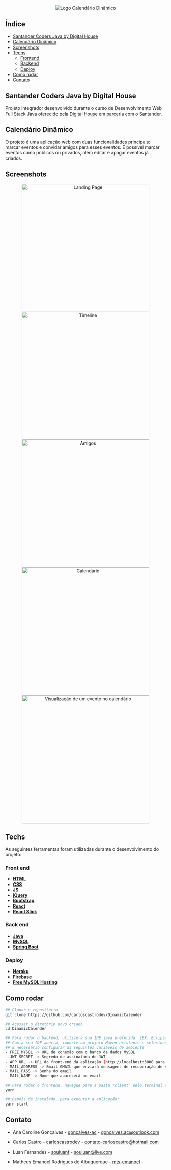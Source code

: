  <p align="center">
  <img height="auto" src="./.gitassets/LOGO.png" alt="Logo Calendário Dinâmico"> 
 </p>

## Índice

- [Santander Coders Java by Digital House](#santander-coders-by-digital-house)
- [Calendário Dinâmico](#calendario-dinamico)
- [Screenshots](#screenshots)
- [Techs](#techs)
  - [Frontend](#front-end)
  - [Backend](#back-end)
  - [Deploy](#deploy)
- [Como rodar](#como-rodar)
- [Contato](#contato)

## Santander Coders Java by Digital House

Projeto integrador desenvolvido durante o curso de Desenvolvimento Web Full Stack Java oferecido pela [Digital House](https://www.digitalhouse.com/br/) em parceria com o Santander.
<br>

## Calendário Dinâmico

O projeto é uma aplicação web com duas funcionalidades principais: marcar eventos e convidar amigos para esses eventos. É possível marcar eventos como públicos ou privados, além editar e apagar eventos já criados.

## Screenshots

<p align="center">
  <img height="400"src="./.gitassets/PAGINA_INICIAL.png" alt="Landing Page"> 
  <img height="400" src="./.gitassets/TELA_PERFIL_TIMELINE.png" alt="Timeline">
  <img height="400" src="./.gitassets/TELA_PERFIL_AMIGOS.png" alt="Amigos">
  <img height="400" src="./.gitassets/CALENDARIO.png" alt="Calendário">
  <img height="400" src="./.gitassets/EVENTO.png" alt="Visualização de um evento no calendário">
<p>

## Techs

As seguintes ferramentas foram utilizadas durante o desenvolvimento do projeto:

### Front end

- **[HTML](https://developer.mozilla.org/pt-BR/docs/Web/HTML)**
- **[CSS](https://developer.mozilla.org/pt-BR/docs/Web/CSS)**
- **[JS](https://developer.mozilla.org/pt-BR/docs/Web/JavaScript)**
- **[jQuery](https://jquery.com/)**
- **[Bootstrap](https://getbootstrap.com/)**
- **[React](https://pt-br.reactjs.org/)**
- **[React Slick](https://react-slick.neostack.com/)**

### Back end

- **[Java](https://www.java.com/pt_BR/)**
- **[MySQL](https://www.mysql.com/)**
- **[Spring Boot](https://spring.io/projects/spring-boot)**

### Deploy

- **[Heroku](https://heroku.com)**
- **[Firebase](https://firebase.google.com)**
- **[Free MySQL Hosting](freemysqlhosting.net)**

## Como rodar

```bash
## Clonar o repositório
git clone https://github.com/carloscastrodev/DinamicCalender

## Acessar o diretório novo criado
cd DinamicCalender

## Para rodar o backend, utilize a sua IDE java preferida. (EX: Eclipse)
## Com a sua IDE aberta, importe um projeto Maven existente e selecione a pasta "api"
## É necessário configurar as seguintes variáveis de ambiente
- FREE_MYSQL -> URL de conexão com o banco de dados MySQL
- JWT_SECRET -> Segredo de assinatura do JWT
- APP_URL -> URL do front-end da aplicação (http://localhost:3000 para projeto React rodando localmente)
- MAIL_ADDRESS -> Email GMAIL que enviará mensagens de recuperação de senha
- MAIL_PASS -> Senha do email
- MAIL_NAME -> Nome que aparecerá no email

## Para rodar o frontend, navegue para a pasta "client" pelo terminal e instale as dependências:
yarn

## Depois de instalado, para executar a aplicação:
yarn start
```

## Contato

- Ana Caroline Gonçalves - [goncalves-ac](https://github.com/goncalves-ac) - goncalves.ac@outlook.com

- Carlos Castro - [carloscastrodev](http://github.com/carloscastrodev) - contato-carloscastro@hotmail.com

- Luan Fernandes - [souluanf](https://github.com/souluanf) - souluan@live.com

- Matheus Emanoel Rodrigues de Albuquerque - [mts-emanoel](https://github.com/mts-emanoel) -
